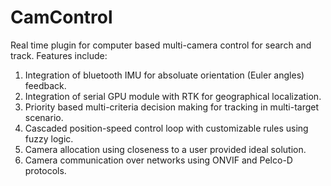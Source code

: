 # CamControl
Real time plugin for computer based multi-camera control for search and track. Features include:
1. Integration of bluetooth IMU for absoluate orientation (Euler angles) feedback.
2. Integration of serial GPU module with RTK for geographical localization.
3. Priority based multi-criteria decision making for tracking in multi-target scenario.
4. Cascaded position-speed control loop with customizable rules using fuzzy logic.
5. Camera allocation using closeness to a user provided ideal solution.
6. Camera communication over networks using ONVIF and Pelco-D protocols.
